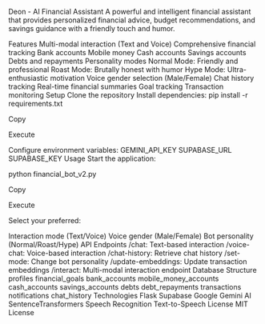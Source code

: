 Deon - AI Financial Assistant
A powerful and intelligent financial assistant that provides personalized financial advice, budget recommendations, and savings guidance with a friendly touch and humor.

Features
Multi-modal interaction (Text and Voice)
Comprehensive financial tracking
Bank accounts
Mobile money
Cash accounts
Savings accounts
Debts and repayments
Personality modes
Normal Mode: Friendly and professional
Roast Mode: Brutally honest with humor
Hype Mode: Ultra-enthusiastic motivation
Voice gender selection (Male/Female)
Chat history tracking
Real-time financial summaries
Goal tracking
Transaction monitoring
Setup
Clone the repository
Install dependencies:
pip install -r requirements.txt

Copy

Execute

Configure environment variables:
GEMINI_API_KEY
SUPABASE_URL
SUPABASE_KEY
Usage
Start the application:

python financial_bot_v2.py

Copy

Execute

Select your preferred:

Interaction mode (Text/Voice)
Voice gender (Male/Female)
Bot personality (Normal/Roast/Hype)
API Endpoints
/chat: Text-based interaction
/voice-chat: Voice-based interaction
/chat-history: Retrieve chat history
/set-mode: Change bot personality
/update-embeddings: Update transaction embeddings
/interact: Multi-modal interaction endpoint
Database Structure
profiles
financial_goals
bank_accounts
mobile_money_accounts
cash_accounts
savings_accounts
debts
debt_repayments
transactions
notifications
chat_history
Technologies
Flask
Supabase
Google Gemini AI
SentenceTransformers
Speech Recognition
Text-to-Speech
License
MIT License

